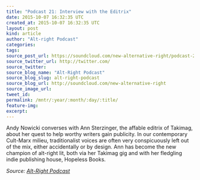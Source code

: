 ```yaml
---
title: "Podcast 21: Interview with the Editrix"
date: 2015-10-07 16:32:35 UTC
created_at: 2015-10-07 16:32:35 UTC
layout: post
kind: article
author: "Alt-right Podcast"
categories: 
tags: 
source_post_url: https://soundcloud.com/new-alternative-right/podcast-21-interview-with-the-editrix
source_twitter_url: http://twitter.com/
source_twitter: 
source_blog_name: "Alt-Right Podcast"
source_blog_slug: alt-right-podcast
source_blog_url: http://soundcloud.com/new-alternative-right
source_image_url: 
tweet_id:
permalink: /mntr/:year/:month/:day/:title/
feature-img: 
excerpt:
---
```

Andy Nowicki converses with Ann Sterzinger, the affable editrix of Takimag, about her quest to help worthy writers gain publicity. In our contemporary Cult-Marx milieu, traditionalist voices are often very conspicuously left out of the mix, either accidentally or by design. Ann has become the new champion of alt-right lit, both via her Takimag gig and with her fledgling indie publishing house, Hopeless Books.<div class="">
    <i>Source: <a href="http://soundcloud.com/new-alternative-right">Alt-Right Podcast</a></i>
</div>
